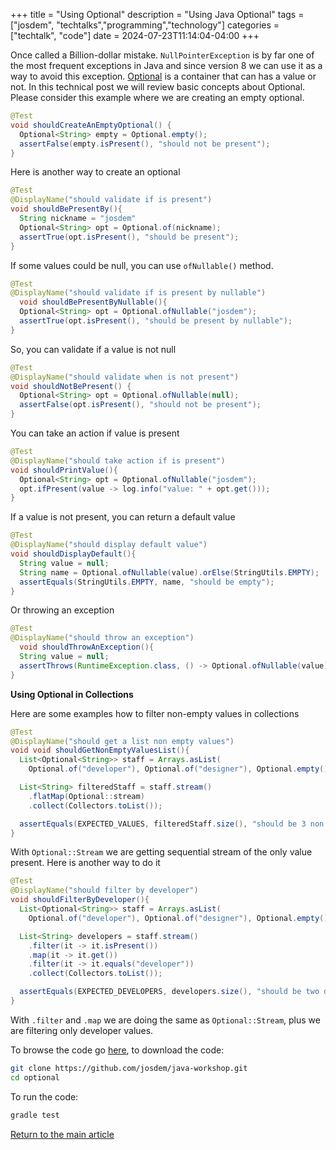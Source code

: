 +++
title =  "Using Optional"
description = "Using Java Optional"
tags = ["josdem", "techtalks","programming","technology"]
categories = ["techtalk", "code"]
date = 2024-07-23T11:14:04-04:00
+++

Once called a Billion-dollar mistake. `NullPointerException` is by far one of the most frequent exceptions in Java and since version 8 we can use it as a way to avoid this exception. [Optional](https://docs.oracle.com/javase/8/docs/api/java/util/Optional.html) is a container that can has a value or not. In this technical post we will review basic concepts about Optional. Please consider this example where we are creating an empty optional.

```java
@Test
void shouldCreateAnEmptyOptional() {
  Optional<String> empty = Optional.empty();
  assertFalse(empty.isPresent(), "should not be present");
}
```

Here is another way to create an optional

```java
@Test
@DisplayName("should validate if is present")
void shouldBePresentBy(){
  String nickname = "josdem"
  Optional<String> opt = Optional.of(nickname);
  assertTrue(opt.isPresent(), "should be present");
}
```

If some values could be null, you can use `ofNullable()` method.

```java
@Test
@DisplayName("should validate if is present by nullable")
  void shouldBePresentByNullable(){
  Optional<String> opt = Optional.ofNullable("josdem");
  assertTrue(opt.isPresent(), "should be present by nullable");
}
```

So, you can validate if a value is not null

```java
@Test
@DisplayName("should validate when is not present")
void shouldNotBePresent() {
  Optional<String> opt = Optional.ofNullable(null);
  assertFalse(opt.isPresent(), "should not be present");
}
```

You can take an action if value is present

```java
@Test
@DisplayName("should take action if is present")
void shouldPrintValue(){
  Optional<String> opt = Optional.ofNullable("josdem");
  opt.ifPresent(value -> log.info("value: " + opt.get()));
}
```

If a value is not present, you can return a default value

```java
@Test
@DisplayName("should display default value")
void shouldDisplayDefault(){
  String value = null;
  String name = Optional.ofNullable(value).orElse(StringUtils.EMPTY);
  assertEquals(StringUtils.EMPTY, name, "should be empty");
}
```

Or throwing an exception

```java
@Test
@DisplayName("should throw an exception")
  void shouldThrowAnException(){
  String value = null;
  assertThrows(RuntimeException.class, () -> Optional.ofNullable(value).orElseThrow(RuntimeException::new), "should throw an exception");
}
```

**Using Optional in Collections**

Here are some examples how to filter non-empty values in collections

```java
@Test
@DisplayName("should get a list non empty values")
void void shouldGetNonEmptyValuesList(){
  List<Optional<String>> staff = Arrays.asList(
    Optional.of("developer"), Optional.of("designer"), Optional.empty(), Optional.of("developer"));

  List<String> filteredStaff = staff.stream()
    .flatMap(Optional::stream)
    .collect(Collectors.toList());

  assertEquals(EXPECTED_VALUES, filteredStaff.size(), "should be 3 non empty values");
}
```

With `Optional::Stream` we are getting sequential stream of the only value present. Here is another way to do it

```java
@Test
@DisplayName("should filter by developer")
void shouldFilterByDeveloper(){
  List<Optional<String>> staff = Arrays.asList(
    Optional.of("developer"), Optional.of("designer"), Optional.empty(), Optional.of("developer"));

  List<String> developers = staff.stream()
    .filter(it -> it.isPresent())
    .map(it -> it.get())
    .filter(it -> it.equals("developer"))
    .collect(Collectors.toList());

  assertEquals(EXPECTED_DEVELOPERS, developers.size(), "should be two developers");
}
```

With `.filter` and `.map` we are doing the same as `Optional::Stream`, plus we are filtering only developer values.

To browse the code go [here](https://github.com/josdem/java-workshop), to download the code:

```bash
git clone https://github.com/josdem/java-workshop.git
cd optional
```

To run the code:

```bash
gradle test
```

[Return to the main article](/techtalk/java)
